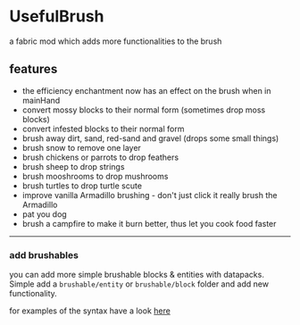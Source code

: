 # UsefulBrush

a fabric mod which adds more functionalities to the brush

## features

* the efficiency enchantment now has an effect on the brush when in mainHand
* convert mossy blocks to their normal form (sometimes drop moss blocks)
* convert infested blocks to their normal form
* brush away dirt, sand, red-sand and gravel (drops some small things)
* brush snow to remove one layer
* brush chickens or parrots to drop feathers
* brush sheep to drop strings
* brush mooshrooms to drop mushrooms
* brush turtles to drop turtle scute
* improve vanilla Armadillo brushing - don't just click it really brush the Armadillo
* pat you dog
* brush a campfire to make it burn better, thus let you cook food faster

<hr>

### add brushables

you can add more simple brushable blocks & entities with datapacks.
Simple add a `brushable/entity` or `brushable/block` folder and add new functionality.

for examples of the syntax have a look [here](src/main/resources/data/useful_brush/brushable)

